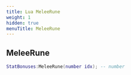 ```yaml
---
title: Lua MeleeRune
weight: 1
hidden: true
menuTitle: MeleeRune
---
```

## MeleeRune
```lua
StatBonuses:MeleeRune(number idx); -- number
```